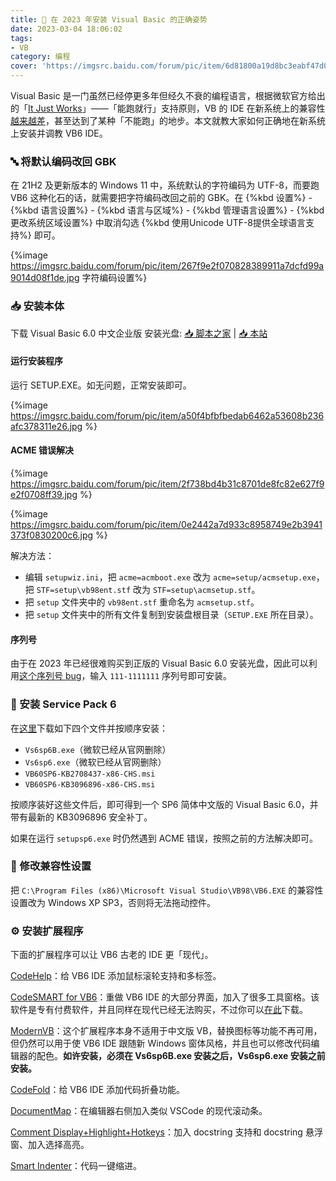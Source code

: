 ```yaml
---
title: 🧱 在 2023 年安装 Visual Basic 的正确姿势
date: 2023-03-04 18:06:02
tags:
- VB
category: 编程
cover: 'https://imgsrc.baidu.com/forum/pic/item/6d81800a19d8bc3eabf47d02c78ba61ea9d3457d.jpg'
---
```


Visual Basic 是一门虽然已经停更多年但经久不衰的编程语言，根据微软官方给出的「[It Just Works](https://learn.microsoft.com/en-us/previous-versions/visualstudio/visual-basic-6/visual-basic-6-support-policy)」——「能跑就行」支持原则，VB 的 IDE 在新系统上的兼容性[越来越差](https://www.bilibili.com/video/BV1rA4y1Z7N1/)，甚至达到了某种「不能跑」的地步。本文就教大家如何正确地在新系统上安装并调教 VB6 IDE。

<!--more-->

### 🔤 将默认编码改回 GBK

在 21H2 及更新版本的 Windows 11 中，系统默认的字符编码为 UTF-8，而要跑 VB6 这种化石的话，就需要把字符编码改回之前的 GBK。在 {%kbd 设置%} - {%kbd 语言设置%} - {%kbd 语言与区域%} - {%kbd 管理语言设置%} - {%kbd 更改系统区域设置%} 中取消勾选 {%kbd 使用Unicode UTF-8提供全球语言支持%} 即可。

{%image https://imgsrc.baidu.com/forum/pic/item/267f9e2f070828389911a7dcfd99a9014d08f1de.jpg 字符编码设置%}

### 📥 安装本体

下载 Visual Basic 6.0 中文企业版 安装光盘: [📥 脚本之家](https://www.jb51.net/softs/44280.html#downintro2) | [📥 本站](https://file.yidaozhan.top/OneDrive/PC%E8%BD%AF%E4%BB%B6/VB/VB6.0%E7%AE%80%E4%BD%93%E4%B8%AD%E6%96%87%E4%BC%81%E4%B8%9A%E7%89%88.rar)

#### 运行安装程序

运行 SETUP.EXE。如无问题，正常安装即可。

{%image https://imgsrc.baidu.com/forum/pic/item/a50f4bfbfbedab6462a53608b236afc378311e26.jpg %}

#### ACME 错误解决

{%image https://imgsrc.baidu.com/forum/pic/item/2f738bd4b31c8701de8fc82e627f9e2f0708ff39.jpg %}

{%image https://imgsrc.baidu.com/forum/pic/item/0e2442a7d933c8958749e2b3941373f0830200c6.jpg %}

解决方法：

- 编辑 `setupwiz.ini`，把 `acme=acmboot.exe` 改为 `acme=setup/acmsetup.exe`，把 `STF=setup\vb98ent.stf` 改为 `STF=setup\acmsetup.stf`。
- 把 `setup` 文件夹中的 `vb98ent.stf` 重命名为 `acmsetup.stf`。
- 把 `setup` 文件夹中的所有文件复制到安装盘根目录（`SETUP.EXE` 所在目录）。

#### 序列号

由于在 2023 年已经很难购买到正版的 Visual Basic 6.0 安装光盘，因此可以利用[这个序列号 bug](https://www.bilibili.com/video/BV1Kp4y1p7LF/)，输入 `111-1111111` 序列号即可安装。

### 🛄 安装 Service Pack 6

在[这里](https://file.yidaozhan.top/OneDrive/PC%E8%BD%AF%E4%BB%B6/VB)下载如下四个文件并按顺序安装：

- `Vs6sp6B.exe`（微软已经从官网删除）
- `Vs6sp6.exe`（微软已经从官网删除）
- `VB60SP6-KB2708437-x86-CHS.msi`
- `VB60SP6-KB3096896-x86-CHS.msi`

按顺序装好这些文件后，即可得到一个 SP6 简体中文版的 Visual Basic 6.0，并带有最新的 KB3096896 安全补丁。

如果在运行 `setupsp6.exe` 时仍然遇到 ACME 错误，按照之前的方法解决即可。

### 🔧 修改兼容性设置

把 `C:\Program Files (x86)\Microsoft Visual Studio\VB98\VB6.EXE` 的兼容性设置改为 Windows XP SP3，否则将无法拖动控件。

### ⚙️ 安装扩展程序

下面的扩展程序可以让 VB6 古老的 IDE 更「现代」。

[CodeHelp](https://github.com/clayreimann/CodeHelp)：给 VB6 IDE 添加鼠标滚轮支持和多标签。

[CodeSMART for VB6](https://www.axtools.com/products-codesmart-vb6.php)：重做 VB6 IDE 的大部分界面，加入了很多工具窗格。该软件是专有付费软件，并且同样在现代已经无法购买，不过你可以[在此](https://file.yidaozhan.top/OneDrive/PC%E8%BD%AF%E4%BB%B6/codesmart.rar)下载。

[ModernVB](https://github.com/VykosX/ModernVB)：这个扩展程序本身不适用于中文版 VB，替换图标等功能不再可用，但仍然可以用于使 VB6 IDE 跟随新 Windows 窗体风格，并且也可以修改代码编辑器的配色。**如许安装，必须在 Vs6sp6B.exe 安装之后，Vs6sp6.exe 安装之前安装。**

[CodeFold](https://shagratt.github.io/VB6ideAddins/)：给 VB6 IDE 添加代码折叠功能。

[DocumentMap](https://shagratt.github.io/VB6ideAddins/)：在编辑器右侧加入类似 VSCode 的现代滚动条。

[Comment Display+Highlight+Hotkeys](https://shagratt.github.io/VB6ideAddins/)：加入 docstring 支持和 docstring 悬浮窗、加入选择高亮。

[Smart Indenter](http://www.oaltd.co.uk/indenter/default.htm)：代码一键缩进。
